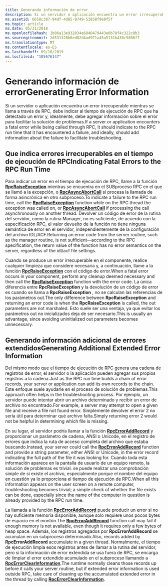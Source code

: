 ```yaml
---
title: Generando información de error
description: Si un servidor o aplicación encuentra un error irrecuperable mientras se llama a través de RPC, debe indicar al tiempo de ejecución de RPC que ha detectado un error y, idealmente, debe agregar información sobre el error para facilitar la solución de problemas.
ms.assetid: 6658c387-94df-4d85-9749-53858f9e0f5f
ms.topic: article
ms.date: 05/31/2018
ms.openlocfilehash: 1b06a13e932034e6840479443e0b78f4c322c0b3
ms.sourcegitcommit: 2d531328b6ed82d4ad971a45a5131b430c5866f7
ms.translationtype: MT
ms.contentlocale: es-ES
ms.lasthandoff: 09/16/2019
ms.locfileid: "105676147"
---
```

# <a name="generating-error-information"></a><span data-ttu-id="7f2e7-103">Generando información de error</span><span class="sxs-lookup"><span data-stu-id="7f2e7-103">Generating Error Information</span></span>

<span data-ttu-id="7f2e7-104">Si un servidor o aplicación encuentra un error irrecuperable mientras se llama a través de RPC, debe indicar al tiempo de ejecución de RPC que ha detectado un error y, idealmente, debe agregar información sobre el error para facilitar la solución de problemas.</span><span class="sxs-lookup"><span data-stu-id="7f2e7-104">If a server or application encounters a fatal error while being called through RPC, it should indicate to the RPC run time that it has encountered a failure, and ideally, should add information about the failure to facilitate troubleshooting.</span></span>

## <a name="indicating-fatal-errors-to-the-rpc-run-time"></a><span data-ttu-id="7f2e7-105">Que indica errores irrecuperables en el tiempo de ejecución de RPC</span><span class="sxs-lookup"><span data-stu-id="7f2e7-105">Indicating Fatal Errors to the RPC Run Time</span></span>

<span data-ttu-id="7f2e7-106">Para indicar un error en el tiempo de ejecución de RPC, llame a la función [**RpcRaiseException**](/windows/desktop/api/Rpcdce/nf-rpcdce-rpcraiseexception) mientras se encuentra en el SUBproceso RPC en el que se llamó a la excepción, o [**RpcAsyncAbortCall**](/windows/desktop/api/Rpcasync/nf-rpcasync-rpcasyncabortcall) si procesa la llamada de forma asincrónica en otro subproceso.</span><span class="sxs-lookup"><span data-stu-id="7f2e7-106">To indicate a failure to the RPC run time, call the [**RpcRaiseException**](/windows/desktop/api/Rpcdce/nf-rpcdce-rpcraiseexception) function while on the RPC thread the exception was called on, or [**RpcAsyncAbortCall**](/windows/desktop/api/Rpcasync/nf-rpcasync-rpcasyncabortcall) if processing the call asynchronously on another thread.</span></span> <span data-ttu-id="7f2e7-107">Devolver un código de error de la rutina del servidor, como la rutina Manager, no es suficiente, de acuerdo con la especificación RPC, el valor devuelto de la función no tiene ninguna semántica de error en el servidor, independientemente de la configuración del archivo IDL/ACF.</span><span class="sxs-lookup"><span data-stu-id="7f2e7-107">Returning an error code from the server routine, such as the manager routine, is not sufficient—according to the RPC specification, the return value of the function has no error semantics on the server, regardless of the idl/acf file settings.</span></span>

<span data-ttu-id="7f2e7-108">Cuando se produce un error irrecuperable en el componente, realice cualquier limpieza que considere necesaria y, a continuación, llame a la función [**RpcRaiseException**](/windows/desktop/api/Rpcdce/nf-rpcdce-rpcraiseexception) con el código de error.</span><span class="sxs-lookup"><span data-stu-id="7f2e7-108">When a fatal error occurs in your component, perform any cleanup deemed necessary and then call the [**RpcRaiseException**](/windows/desktop/api/Rpcdce/nf-rpcdce-rpcraiseexception) function with the error code.</span></span> <span data-ttu-id="7f2e7-109">La única diferencia entre **RpcRaiseException** y la devolución de un código de error es cuando se llama a **RpcRaiseException** , no se calculan las referencias de los parámetros out.</span><span class="sxs-lookup"><span data-stu-id="7f2e7-109">The only difference between **RpcRaiseException** and returning an error code is when the **RpcRaiseException** is called, the out parameters are not marshaled.</span></span> <span data-ttu-id="7f2e7-110">Esto suele ser una ventaja, ya que evitar los parámetros out no inicializados deja de ser necesario.</span><span class="sxs-lookup"><span data-stu-id="7f2e7-110">This is usually an advantage, since avoiding uninitialized out parameters becomes unnecessary.</span></span>

## <a name="generating-additional-extended-error-information"></a><span data-ttu-id="7f2e7-111">Generando información adicional de errores extendidos</span><span class="sxs-lookup"><span data-stu-id="7f2e7-111">Generating Additional Extended Error Information</span></span>

<span data-ttu-id="7f2e7-112">Del mismo modo que el tiempo de ejecución de RPC genera una cadena de registros de error, el servidor o la aplicación pueden agregar sus propios registros a la cadena.</span><span class="sxs-lookup"><span data-stu-id="7f2e7-112">Just as the RPC run time builds a chain of error records, your server or application can add its own records to the chain.</span></span> <span data-ttu-id="7f2e7-113">Este enfoque suele ayudarle en el proceso de solución de problemas.</span><span class="sxs-lookup"><span data-stu-id="7f2e7-113">This approach often helps in the troubleshooting process.</span></span> <span data-ttu-id="7f2e7-114">Por ejemplo, un servidor puede intentar abrir un archivo determinado y recibir un error de archivo no encontrado.</span><span class="sxs-lookup"><span data-stu-id="7f2e7-114">For example, a server may attempt to open a given file and receive a file not found error.</span></span> <span data-ttu-id="7f2e7-115">Simplemente devolver el error 2 no sería útil para determinar qué archivo falta.</span><span class="sxs-lookup"><span data-stu-id="7f2e7-115">Simply returning error 2 would not be helpful in determining which file is missing.</span></span>

<span data-ttu-id="7f2e7-116">En su lugar, el servidor podría llamar a la función [**RpcErrorAddRecord**](/windows/desktop/api/Rpcasync/nf-rpcasync-rpcerroraddrecord) y proporcionar un parámetro de cadena, ANSI o Unicode, en el registro de errores que indica la ruta de acceso completa del archivo que estaba buscando.</span><span class="sxs-lookup"><span data-stu-id="7f2e7-116">Instead, your server could call the [**RpcErrorAddRecord**](/windows/desktop/api/Rpcasync/nf-rpcasync-rpcerroraddrecord) function and provide a string parameter, either ANSI or Unicode, in the error record indicating the full path of the file it was looking for.</span></span> <span data-ttu-id="7f2e7-117">Cuando toda esta información aparece en la pantalla de usuario de un equipo remoto, la solución de problemas es trivial. se puede realizar una comprobación simple de si existe el archivo, especialmente porque el nombre del equipo en cuestión ya lo proporciona el tiempo de ejecución de RPC.</span><span class="sxs-lookup"><span data-stu-id="7f2e7-117">When all this information appears on the user screen on a remote computer, troubleshooting becomes trivial; a simple check of whether the file exists can be done, especially since the name of the computer in question is already provided by the RPC run time.</span></span>

<span data-ttu-id="7f2e7-118">La llamada a la función [**RpcErrorAddRecord**](/windows/desktop/api/Rpcasync/nf-rpcasync-rpcerroraddrecord) puede producir un error si no hay suficiente memoria disponible, aunque solo requiere unos pocos bytes de espacio en el montón.</span><span class="sxs-lookup"><span data-stu-id="7f2e7-118">The [**RpcErrorAddRecord**](/windows/desktop/api/Rpcasync/nf-rpcasync-rpcerroraddrecord) function call may fail if enough memory is not available, even though it requires only a few bytes of heap space.</span></span> <span data-ttu-id="7f2e7-119">Además, los registros agregados por **RpcErrorAddRecord** se acumulan en un subproceso determinado.</span><span class="sxs-lookup"><span data-stu-id="7f2e7-119">Also, records added by **RpcErrorAddRecord** accumulate in a given thread.</span></span> <span data-ttu-id="7f2e7-120">Normalmente, el tiempo de ejecución limpia esos registros antes de llamar a la rutina del servidor, pero si la información de error extendida se usa fuera de RPC, se encarga de limpiar el error extendido acumulado en el subproceso llamando a [**RpcErrorClearInformation**](/windows/desktop/api/Rpcasync/nf-rpcasync-rpcerrorclearinformation).</span><span class="sxs-lookup"><span data-stu-id="7f2e7-120">The runtime normally cleans those records up before it calls your server routine, but if extended error information is used outside RPC, take care of cleaning up the accumulated extended error in the thread by calling [**RpcErrorClearInformation**](/windows/desktop/api/Rpcasync/nf-rpcasync-rpcerrorclearinformation).</span></span>

 

 




